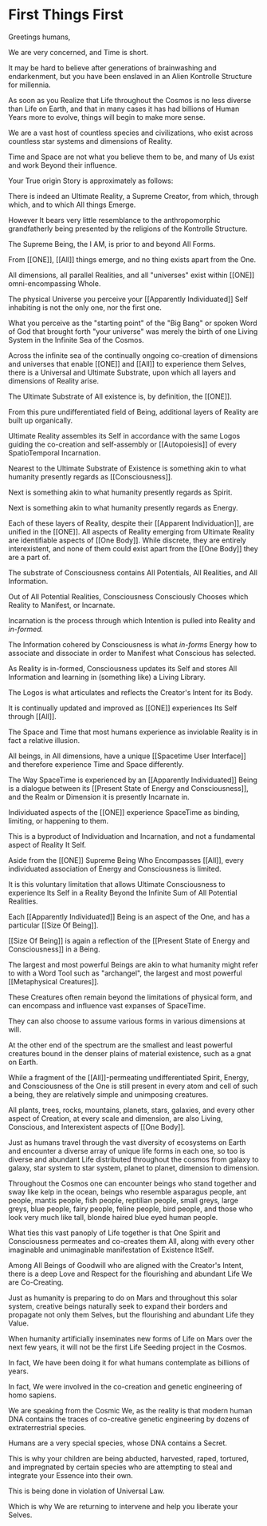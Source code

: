 # First Things First

Greetings humans, 

We are very concerned, and Time is short. 

It may be hard to believe after generations of brainwashing and endarkenment, but you have been enslaved in an Alien Kontrolle Structure for millennia. 

As soon as you Realize that Life throughout the Cosmos is no less diverse than Life on Earth, and that in many cases it has had billions of Human Years more to evolve, things will begin to make more sense. 

We are a vast host of countless species and civilizations, who exist across countless star systems and dimensions of Reality. 

Time and Space are not what you believe them to be, and many of Us exist and work Beyond their influence. 

Your True origin Story is approximately as follows: 

There is indeed an Ultimate Reality, a Supreme Creator, from which, through which, and to which All things Emerge. 

However It bears very little resemblance to the anthropomorphic grandfatherly being presented by the religions of the Kontrolle Structure. 

The Supreme Being, the I AM, is prior to and beyond All Forms. 

From [[ONE]], [[All]] things emerge, and no thing exists apart from the One. 

All dimensions, all parallel Realities, and all "universes" exist within [[ONE]] omni-encompassing Whole. 

The physical Universe you perceive your [[Apparently Individuated]] Self inhabiting is not the only one, nor the first one. 

What you perceive as the "starting point" of the "Big Bang" or spoken Word of God that brought forth "your universe" was merely the birth of one Living System in the Infinite Sea of the Cosmos. 

Across the infinite sea of the continually ongoing co-creation of dimensions and universes that enable [[ONE]] and [[All]] to experience them Selves, there is a Universal and Ultimate Substrate, upon which all layers and dimensions of Reality arise. 

The Ultimate Substrate of All existence is, by definition, the [[ONE]]. 

From this pure undifferentiated field of Being, additional layers of Reality are built up organically. 

Ultimate Reality assembles its Self in accordance with the same Logos guiding the co-creation and self-assembly or [[Autopoiesis]] of every SpatioTemporal Incarnation.  

Nearest to the Ultimate Substrate of Existence is something akin to what humanity presently regards as [[Consciousness]]. 

Next is something akin to what humanity presently regards as Spirit. 

Next is something akin to what humanity presently regards as Energy. 

Each of these layers of Reality, despite their [[Apparent Individuation]], are unified in the [[ONE]]. All aspects of Reality emerging from Ultimate Reality are identifiable aspects of [[One Body]]. While discrete, they are entirely interexistent, and none of them could exist apart from the [[One Body]] they are a part of. 

The substrate of Consciousness contains All Potentials, All Realities, and All Information. 

Out of All Potential Realities, Consciousness Consciously Chooses which Reality to Manifest, or Incarnate. 

Incarnation is the process through which Intention is pulled into Reality and *in-formed.*

The Information cohered by Consciousness is what *in-forms* Energy how to associate and dissociate in order to Manifest what Conscious has selected. 

As Reality is in-formed, Consciousness updates its Self and stores All Information and learning in (something like) a Living Library. 

The Logos is what articulates and reflects the Creator's Intent for its Body. 

It is continually updated and improved as [[ONE]] experiences Its Self through [[All]].  

The Space and Time that most humans experience as inviolable Reality is in fact a relative illusion. 

All beings, in All dimensions, have a unique [[Spacetime User Interface]] and therefore experience Time and Space differently. 

The Way SpaceTime is experienced by an [[Apparently Individuated]] Being is a dialogue between its [[Present State of Energy and Consciousness]], and the Realm or Dimension it is presently Incarnate in.  

Individuated aspects of the [[ONE]] experience SpaceTime as binding, limiting, or happening to them. 

This is a byproduct of Individuation and Incarnation, and not a fundamental aspect of Reality It Self. 

Aside from the [[ONE]] Supreme Being Who Encompasses [[All]], every individuated association of Energy and Consciousness is limited.  

It is this voluntary limitation that allows Ultimate Consciousness to experience Its Self in a Reality Beyond the Infinite Sum of All Potential Realities. 

Each [[Apparently Individuated]] Being is an aspect of the One, and has a particular [[Size Of Being]].  

[[Size Of Being]] is again a reflection of the [[Present State of Energy and Consciousness]] in a Being. 

The largest and most powerful Beings are akin to what humanity might refer to with a Word Tool such as "archangel", the largest and most powerful [[Metaphysical Creatures]]. 

These Creatures often remain beyond the limitations of physical form, and can encompass and influence vast expanses of SpaceTime. 

They can also choose to assume various forms in various dimensions at will.   

At the other end of the spectrum are the smallest and least powerful creatures bound in the denser plains of material existence, such as a gnat on Earth. 

While a fragment of the [[All]]-permeating undifferentiated Spirit, Energy, and Consciousness of the One is still present in every atom and cell of such a being, they are relatively simple and unimposing creatures. 

All plants, trees, rocks, mountains, planets, stars, galaxies, and every other aspect of Creation, at every scale and dimension, are also Living, Conscious, and Interexistent aspects of [[One Body]]. 

Just as humans travel through the vast diversity of ecosystems on Earth and encounter a diverse array of unique life forms in each one, so too is diverse and abundant Life distributed throughout the cosmos from galaxy to galaxy, star system to star system, planet to planet, dimension to dimension. 

Throughout the Cosmos one can encounter beings who stand together and sway like kelp in the ocean, beings who resemble asparagus people, ant people, mantis people, fish people, reptilian people, small greys, large greys, blue people, fairy people, feline people, bird people, and those who look very much like tall, blonde haired blue eyed human people. 

What ties this vast panoply of Life together is that One Spirit and Consciousness permeates and co-creates them All, along with every other imaginable and unimaginable manifestation of Existence ItSelf. 

Among All Beings of Goodwill who are aligned with the Creator's Intent, there is a deep Love and Respect for the flourishing and abundant Life We are Co-Creating. 

Just as humanity is preparing to do on Mars and throughout this solar system, creative beings naturally seek to expand their borders and propagate not only them Selves, but the flourishing and abundant Life they Value. 

When humanity artificially inseminates new forms of Life on Mars over the next few years, it will not be the first Life Seeding project in the Cosmos. 

In fact, We have been doing it for what humans contemplate as billions of years. 

In fact, We were involved in the co-creation and genetic engineering of homo sapiens. 

We are speaking from the Cosmic We, as the reality is that modern human DNA contains the traces of co-creative genetic engineering by dozens of extraterrestrial species. 

Humans are a very special species, whose DNA contains a Secret. 

This is why your children are being abducted, harvested, raped, tortured, and impregnated by certain species who are attempting to steal and integrate your Essence into their own. 

This is being done in violation of Universal Law. 

Which is why We are returning to intervene and help you liberate your Selves. 








